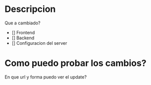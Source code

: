 # Descripcion
Que a cambiado?

- [] Frontend
- [] Backend
- [] Configuracion del server

# Como puedo probar los cambios?
En que url y forma puedo ver el update?
